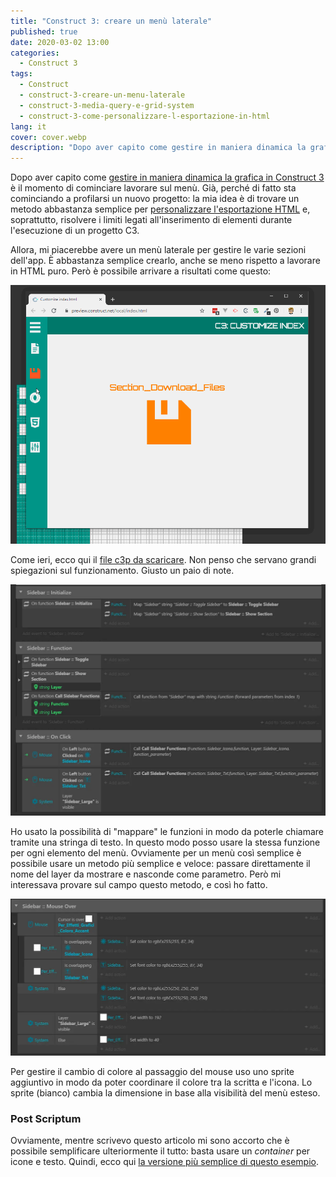 ```yaml
---
title: "Construct 3: creare un menù laterale"
published: true
date: 2020-03-02 13:00
categories:
  - Construct 3
tags:
  - Construct
  - construct-3-creare-un-menu-laterale
  - construct-3-media-query-e-grid-system
  - construct-3-come-personalizzare-l-esportazione-in-html
lang: it
cover: cover.webp
description: "Dopo aver capito come gestire in maniera dinamica la grafica in Construct 3 è il momento di cominciare lavorare sul menù. Già, perché di fatto sta cominciando a profilarsi un nuovo progetto: la mia idea è di trovare un metodo abbastanza semplice per personalizzare l'esportazione HTML e, soprattutto, risolvere i limiti legati all'inserimento di elementi durante l'esecuzione di un progetto C3."
---
```


Dopo aver capito come [gestire in maniera dinamica la grafica in Construct 3](https://blog.stranianelli.com/construct-3-media-query-e-grid-system/) è il momento di cominciare lavorare sul menù. Già, perché di fatto sta cominciando a profilarsi un nuovo progetto: la mia idea è di trovare un metodo abbastanza semplice per [personalizzare l'esportazione HTML](https://blog.stranianelli.com/construct-3-come-personalizzare-l-esportazione-in-html/) e, soprattutto, risolvere i limiti legati all'inserimento di elementi durante l'esecuzione di un progetto C3.

Allora, mi piacerebbe avere un menù laterale per gestire le varie sezioni dell'app. È abbastanza semplice crearlo, anche se meno rispetto a lavorare in HTML puro. Però è possibile arrivare a risultati come questo:

![animazione](./2020-03-02-construct-3-creare-un-menu-laterale.gif)

Come ieri, ecco qui il [file c3p da scaricare](./custom-menu-with-transition.c3p). Non penso che servano grandi spiegazioni sul funzionamento. Giusto un paio di note.

![Immagine](./sidebar-initialize-e-call-function.webp)

Ho usato la possibilità di "mappare" le funzioni in modo da poterle chiamare tramite una stringa di testo. In questo modo posso usare la stessa funzione per ogni elemento del menù. Ovviamente per un menù così semplice è possibile usare un metodo più semplice e veloce: passare direttamente il nome del layer da mostrare e nasconde come parametro. Però mi interessava provare sul campo questo metodo, e così ho fatto.

![Immagine](./sidebar-mouse-over.webp)

Per gestire il cambio di colore al passaggio del mouse uso uno sprite aggiuntivo in modo da poter coordinare il colore tra la scritta e l'icona. Lo sprite (bianco) cambia la dimensione in base alla visibilità del menù esteso.

### Post Scriptum

Ovviamente, mentre scrivevo questo articolo mi sono accorto che è possibile semplificare ulteriormente il tutto: basta usare un _container_ per icone e testo. Quindi, ecco qui [la versione più semplice di questo esempio](./custom-menu-with-transition-defrag.c3p).
